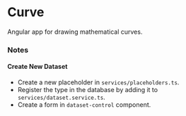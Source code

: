 # Curve
Angular app for drawing mathematical curves.

### Notes
#### Create New Dataset
- Create a new placeholder in `services/placeholders.ts`.
- Register the type in the database by adding it to `services/dataset.service.ts`. 
- Create a form in `dataset-control` component.


